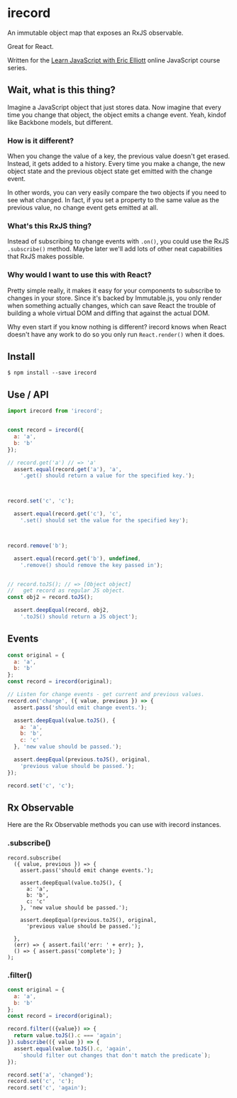 # irecord

An immutable object map that exposes an RxJS observable.

Great for React.

Written for the [Learn JavaScript with Eric Elliott](https://ericelliottjs.com/) online JavaScript course series.


## Wait, what is this thing?

Imagine a JavaScript object that just stores data. Now imagine that every time you change that object, the object emits a change event. Yeah, kindof like Backbone models, but different.


### How is it different?

When you change the value of a key, the previous value doesn't get erased. Instead, it gets added to a history. Every time you make a change, the new object state and the previous object state get emitted with the change event.

In other words, you can very easily compare the two objects if you need to see what changed. In fact, if you set a property to the same value as the previous value, no change event gets emitted at all.


### What's this RxJS thing?

Instead of subscribing to change events with `.on()`, you could use the RxJS `.subscribe()` method. Maybe later we'll add lots of other neat capabilities that RxJS makes possible.


### Why would I want to use this with React?

Pretty simple really, it makes it easy for your components to subscribe to changes in your store. Since it's backed by Immutable.js, you only render when something actually changes, which can save React the trouble of building a whole virtual DOM and diffing that against the actual DOM.

Why even start if you know nothing is different? irecord knows when React doesn't have any work to do so you only run `React.render()` when it does.


## Install

```
$ npm install --save irecord
```


## Use / API

```js
import irecord from 'irecord';


const record = irecord({
  a: 'a',
  b: 'b'
});

// record.get('a') // => 'a'
  assert.equal(record.get('a'), 'a',
    '.get() should return a value for the specified key.');



record.set('c', 'c');

  assert.equal(record.get('c'), 'c',
    '.set() should set the value for the specified key');



record.remove('b');

  assert.equal(record.get('b'), undefined,
    '.remove() should remove the key passed in');


// record.toJS(); // => [Object object]
//   get record as regular JS object.
const obj2 = record.toJS();

  assert.deepEqual(record, obj2,
    '.toJS() should return a JS object');
```


## Events

```js
const original = {
  a: 'a',
  b: 'b'
};
const record = irecord(original);

// Listen for change events - get current and previous values.
record.on('change', ({ value, previous }) => {
  assert.pass('should emit change events.');

  assert.deepEqual(value.toJS(), {
    a: 'a',
    b: 'b',
    c: 'c'
  }, 'new value should be passed.');

  assert.deepEqual(previous.toJS(), original,
    'previous value should be passed.');
});

record.set('c', 'c');
```


## Rx Observable

Here are the Rx Observable methods you can use with irecord instances.

### .subscribe()

```
record.subscribe(
  ({ value, previous }) => {
    assert.pass('should emit change events.');

    assert.deepEqual(value.toJS(), {
      a: 'a',
      b: 'b',
      c: 'c'
    }, 'new value should be passed.');

    assert.deepEqual(previous.toJS(), original,
      'previous value should be passed.');

  },
  (err) => { assert.fail('err: ' + err); },
  () => { assert.pass('complete'); }
);
```


### .filter()

```js
const original = {
  a: 'a',
  b: 'b'
};
const record = irecord(original);

record.filter(({value}) => {
  return value.toJS().c === 'again';
}).subscribe(({ value }) => {
  assert.equal(value.toJS().c, 'again',
    `should filter out changes that don't match the predicate`);
});

record.set('a', 'changed');
record.set('c', 'c');
record.set('c', 'again');
```
